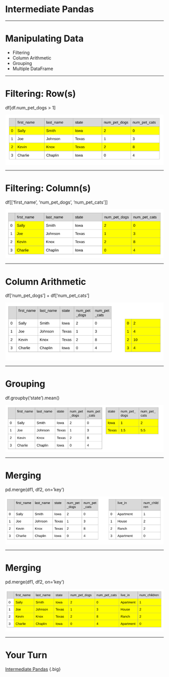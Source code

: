 # Intermediate Pandas

---

# Manipulating Data

* Filtering
* Column Arithmetic
* Grouping
* Multiple DataFrame

<!--
* Now we are introduced to Pandas and familiar with reading data file, and working with DataFrame and Series.  Let’s discuss several Pandas features that are useful for manipulating data - which is a task you’ll be doing a lot of
* Filtering
  * Only include certain rows of data based on a conditional
  * Only include one or more columns.  
* Column Arithmetic
  * Great way to apply arithmetic to all values in particular column(s)
* Grouping
  * Grouping of rows for each values of a particular column
* Multiple DataFrame
  * At times we have data in multiple DataFrames, possibly from different datasets and we need to merge them before analyzing
-->

---

# Filtering: Row(s)

df[df.num_pet_dogs > 1]

![](res/intermediatepandas1.png)

<!--
An example of filtering rows with a conditional
In this case, filtering rows that have more than 1 pet dog
-->

---

# Filtering: Column(s)

df[[‘first_name’, ‘num_pet_dogs’, ‘num_pet_cats’]]

![](res/intermediatepandas2.png)

<!--
An example of filtering one or more columns in a DataFrame
Let’s say we don’t care about the column last_name or state, we could get a new DataFrame without the two columns
Tip: Notice the double square brackets for column filtering vs single square bracket for the row filtering
-->

---

# Column Arithmetic

df[‘num_pet_dogs’] + df[‘num_pet_cats’]

![](res/intermediatepandas3.png)

<!--
Column arithmetic allows arithmetic calculation on columns as if they are numbers
In this case, we are adding the number of pet dogs and number of pet cats to get the total number of pets for each rows
-->

---

# Grouping

df.groupby(‘state’).mean()

![](res/intermediatepandas4.png)

<!--
It is often useful to group data by a categorical value. For example, we might choose to group game console by makers, people data by gender or age, etc.
groupby() allows grouping of rows by the values of particular columns.  In this example:
* It’s grouping rows by the value of state column
* mean() is the combining function that is used.  The most common combining functions are sum, mean, and count.
* The values of num_pet_dogs and num_pet_cats are averaged for each state value
* Notice that non-numeric columns like first_name and last_name were dropped from the output
-->

---

# Merging

pd.merge(df1, df2, on=’key’)

![](res/intermediatepandas5.png)

---

# Merging

pd.merge(df1, df2, on=’key’)

![](res/intermediatepandas6.png)

---

# Your Turn

[Intermediate Pandas](https://colab.sandbox.google.com/drive/16hNv-i7DA-Z527Wr1bYx-HBng27H6HrS) {.big}
